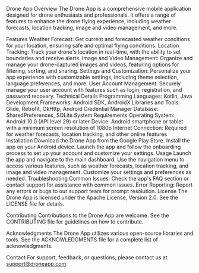 Drone App
Overview
The Drone App is a comprehensive mobile application designed for drone enthusiasts and professionals. It offers a range of features to enhance the drone flying experience, including weather forecasts, location tracking, image and video management, and more.

Features
Weather Forecast: Get current and forecasted weather conditions for your location, ensuring safe and optimal flying conditions.
Location Tracking: Track your drone's location in real-time, with the ability to set boundaries and receive alerts.
Image and Video Management: Organize and manage your drone-captured images and videos, featuring options for filtering, sorting, and sharing.
Settings and Customization: Personalize your app experience with customizable settings, including theme selection, language preferences, and more.
User Account Management: Securely manage your user account with features such as login, registration, and password recovery.
Technical Details
Programming Languages: Kotlin, Java
Development Frameworks: Android SDK, AndroidX
Libraries and Tools: Glide, Retrofit, OkHttp, Android Credential Manager
Database: SharedPreferences, SQLite
System Requirements
Operating System: Android 10.0 (API level 29) or later
Device: Android smartphone or tablet with a minimum screen resolution of 1080p
Internet Connection: Required for weather forecasts, location tracking, and other online features
Installation
Download the Drone App from the Google Play Store.
Install the app on your Android device.
Launch the app and follow the onboarding process to set up your account and customize your settings.
Usage
Launch the app and navigate to the main dashboard.
Use the navigation menu to access various features, such as weather forecasts, location tracking, and image and video management.
Customize your settings and preferences as needed.
Troubleshooting
Common Issues: Check the app's FAQ section or contact support for assistance with common issues.
Error Reporting: Report any errors or bugs to our support team for prompt resolution.
License
The Drone App is licensed under the Apache License, Version 2.0. See the LICENSE file for details.

Contributing
Contributions to the Drone App are welcome. See the CONTRIBUTING file for guidelines on how to contribute.

Acknowledgments
The Drone App utilizes various open-source libraries and tools. See the ACKNOWLEDGMENTS file for a complete list of acknowledgments.

Contact
For support, feedback, or questions, please contact us at support@droneapp.com.
